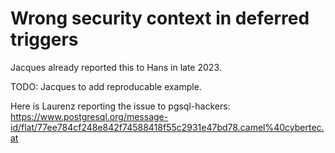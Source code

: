 # Wrong security context in deferred triggers

Jacques already reported this to Hans in late 2023.

TODO: Jacques to add reproducable example.

Here is Laurenz reporting the issue to pgsql-hackers:
https://www.postgresql.org/message-id/flat/77ee784cf248e842f74588418f55c2931e47bd78.camel%40cybertec.at

